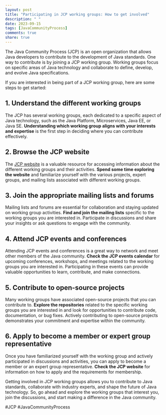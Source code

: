 ```yaml
---
layout: post
title: "Participating in JCP working groups: How to get involved"
description: " "
date: 2023-09-15
tags: [JavaCommunityProcess]
comments: true
share: true
---
```


The Java Community Process (JCP) is an open organization that allows Java developers to contribute to the development of Java standards. One way to contribute is by joining a JCP working group. Working groups focus on specific areas of Java technology and collaborate to define, develop, and evolve Java specifications.

If you are interested in being part of a JCP working group, here are some steps to get started:

## 1. Understand the different working groups

The JCP has several working groups, each dedicated to a specific aspect of Java technology, such as the Java Platform, Microservices, Java EE, or Java SE. **Understanding which working group aligns with your interests and expertise** is the first step in deciding where you can contribute effectively.

## 2. Browse the JCP website

The [JCP website](https://jcp.org) is a valuable resource for accessing information about the different working groups and their activities. **Spend some time exploring the website** and familiarize yourself with the various projects, expert groups, and mailing lists associated with different working groups.

## 3. Join the appropriate mailing lists and forums

Mailing lists and forums are essential for collaboration and staying updated on working group activities. **Find and join the mailing lists** specific to the working groups you are interested in. Participate in discussions and share your insights or ask questions to engage with the community.

## 4. Attend JCP events and conferences

Attending JCP events and conferences is a great way to network and meet other members of the Java community. **Check the JCP events calendar** for upcoming conferences, workshops, and meetings related to the working groups you are interested in. Participating in these events can provide valuable opportunities to learn, contribute, and make connections.

## 5. Contribute to open-source projects

Many working groups have associated open-source projects that you can contribute to. **Explore the repositories** related to the specific working groups you are interested in and look for opportunities to contribute code, documentation, or bug fixes. Actively contributing to open-source projects demonstrates your commitment and expertise within the community.

## 6. Apply to become a member or expert group representative

Once you have familiarized yourself with the working group and actively participated in discussions and activities, you can apply to become a member or an expert group representative. **Check the JCP website** for information on how to apply and the requirements for membership.

Getting involved in JCP working groups allows you to contribute to Java standards, collaborate with industry experts, and shape the future of Java technology. So, go ahead and explore the working groups that interest you, join the discussions, and start making a difference in the Java community.

#JCP #JavaCommunityProcess